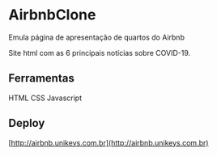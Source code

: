 # AirbnbClone
Emula página de apresentação de quartos do Airbnb

Site html com as 6 principais notícias sobre COVID-19.

## Ferramentas
HTML
CSS
Javascript

## Deploy
[http://airbnb.unikeys.com.br](http://airbnb.unikeys.com.br)
